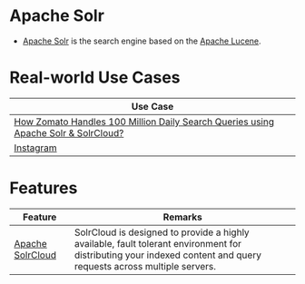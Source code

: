 # Apache Solr
- [Apache Solr](https://solr.apache.org/) is the search engine based on the [Apache Lucene](Readme.md).

# Real-world Use Cases

| Use Case                                                                                                                                        |
|-------------------------------------------------------------------------------------------------------------------------------------------------|
| [How Zomato Handles 100 Million Daily Search Queries using Apache Solr & SolrCloud?](../../12_HLDDesignProblemsUC/FoodOrderingZomatoSwiggy/Readme.md) |
| [Instagram](../../12_HLDDesignProblemsUC/SocialNetworkFacebookInstagram/Readme.md)                                                                             |

# Features

| Feature                                                                                   | Remarks                                                                                                                                                           |
|-------------------------------------------------------------------------------------------|-------------------------------------------------------------------------------------------------------------------------------------------------------------------|
| [Apache SolrCloud](https://solr.apache.org/guide/6_6/getting-started-with-solrcloud.html) | SolrCloud is designed to provide a highly available, fault tolerant environment for distributing your indexed content and query requests across multiple servers. |

